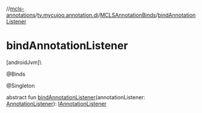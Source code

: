 //[mcls-annotations](../../../index.md)/[tv.mycujoo.annotation.di](../index.md)/[MCLSAnnotationBinds](index.md)/[bindAnnotationListener](bind-annotation-listener.md)

# bindAnnotationListener

[androidJvm]\

@Binds

@Singleton

abstract fun [bindAnnotationListener](bind-annotation-listener.md)(annotationListener: [AnnotationListener](../../tv.mycujoo.annotation.core/-annotation-listener/index.md)): [IAnnotationListener](../../tv.mycujoo.annotation.core/-i-annotation-listener/index.md)
